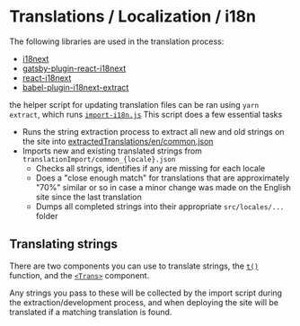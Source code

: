 # Translations / Localization / i18n

The following libraries are used in the translation process:

- [i18next](https://www.npmjs.com/package/i18next)
- [gatsby-plugin-react-i18next](https://www.npmjs.com/package/gatsby-plugin-react-i18next)
- [react-i18next](https://www.npmjs.com/package/react-i18next)
- [babel-plugin-i18next-extract](https://www.npmjs.com/package/babel-plugin-i18next-extract)

the helper script for updating translation files can be ran using `yarn extract`, which runs [`import-i18n.js`](import-i18n.js)
This script does a few essential tasks

- Runs the string extraction process to extract all new and old strings on the site into [extractedTranslations/en/common.json](extractedTranslations/en/common.json)
- Imports new and existing translated strings from `translationImport/common_{locale}.json`
  - Checks all strings, identifies if any are missing for each locale
  - Does a "close enough match" for translations that are approximately "70%" similar or so in case a minor change was made on the English site since the last translation
  - Dumps all completed strings into their appropriate `src/locales/...` folder

## Translating strings

There are two components you can use to translate strings, the [`t()`](https://react.i18next.com/latest/usetranslation-hook) function, and the [`<Trans>`](https://react.i18next.com/latest/trans-component) component.

Any strings you pass to these will be collected by the import script during the extraction/development process, and when deploying the site will be translated if a matching translation is found.

